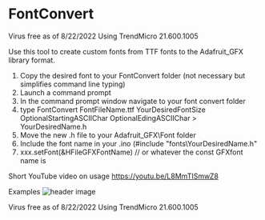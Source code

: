 # FontConvert
Virus free as of 8/22/2022 Using TrendMicro 21.600.1005

Use this tool to create custom fonts from TTF fonts to the Adafruit_GFX library format. 

1. Copy the desired font to your FontConvert folder (not necessary but simplifies command line typing)
2. Launch a command prompt 
3. In the command prompt window navigate to your font convert folder
4. type FontConvert FontFileName.ttf YourDesiredFontSize OptionalStartingASCIIChar OptionalEdingASCIIChar > YourDesiredName.h
5. Move the new .h file to your Adafruit_GFX\Font folder
6. Include the font name in your .ino (#include "fonts\YourDesiredName.h"
7. xxx.setFont(&HFileGFXFontName) // or whatever the const GFXfont name is


Short YouTube video on usage
https://youtu.be/L8MmTISmwZ8


Examples
![header image](https://raw.github.com/KrisKasprzak/FontConvert/master/image.jpg)


Virus free as of 8/22/2022 Using TrendMicro 21.600.1005
